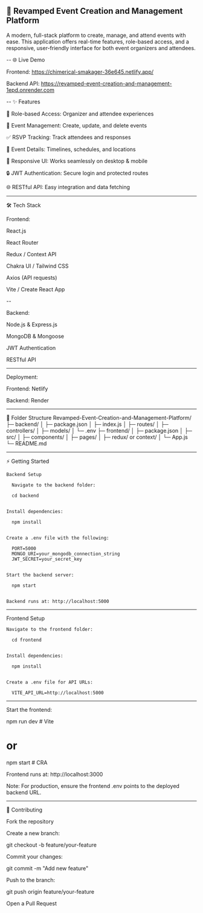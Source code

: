 🎉 Revamped Event Creation and Management Platform
--

A modern, full-stack platform to create, manage, and attend events with ease. This application offers real-time features, role-based access, and a responsive, user-friendly interface for both event organizers and attendees.

--
🌐 Live Demo

Frontend: https://chimerical-smakager-36e645.netlify.app/

Backend API: https://revamped-event-creation-and-management-1epd.onrender.com

--
✨ Features

👤 Role-based Access: Organizer and attendee experiences

📅 Event Management: Create, update, and delete events

✅ RSVP Tracking: Track attendees and responses

📍 Event Details: Timelines, schedules, and locations

📱 Responsive UI: Works seamlessly on desktop & mobile

🔒 JWT Authentication: Secure login and protected routes

🌐 RESTful API: Easy integration and data fetching

---

🛠️ Tech Stack


Frontend:

React.js

React Router

Redux / Context API

Chakra UI / Tailwind CSS

Axios (API requests)

Vite / Create React App

--

Backend:

Node.js & Express.js

MongoDB & Mongoose

JWT Authentication

RESTful API

---

Deployment:

Frontend: Netlify

Backend: Render


---

📂 Folder Structure
Revamped-Event-Creation-and-Management-Platform/
├─ backend/
│   ├─ package.json
│   ├─ index.js
│   ├─ routes/
│   ├─ controllers/
│   ├─ models/
│   └─ .env
├─ frontend/
│   ├─ package.json
│   ├─ src/
│       ├─ components/
│       ├─ pages/
│       ├─ redux/ or context/
│       └─ App.js
└─ README.md


----

⚡ Getting Started

    Backend Setup

      Navigate to the backend folder:

      cd backend


    Install dependencies:

      npm install


    Create a .env file with the following:

      PORT=5000
      MONGO_URI=your_mongodb_connection_string
      JWT_SECRET=your_secret_key


    Start the backend server:

      npm start


    Backend runs at: http://localhost:5000

----

  Frontend Setup

    Navigate to the frontend folder:

      cd frontend


    Install dependencies:

      npm install


    Create a .env file for API URLs:

      VITE_API_URL=http://localhost:5000

---

Start the frontend:

npm run dev   # Vite
# or
npm start     # CRA


Frontend runs at: http://localhost:3000

Note: For production, ensure the frontend .env points to the deployed backend URL.

---
🤝 Contributing

Fork the repository

Create a new branch:

git checkout -b feature/your-feature


Commit your changes:

git commit -m "Add new feature"


Push to the branch:

git push origin feature/your-feature


Open a Pull Request
